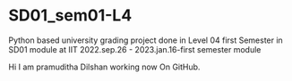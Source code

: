 # SD01_sem01-L4
Python based university grading project done in Level 04 first Semester in SD01 module at IIT
2022.sep.26 - 2023.jan.16-first semester module

Hi I am pramuditha Dilshan working now On GitHub.